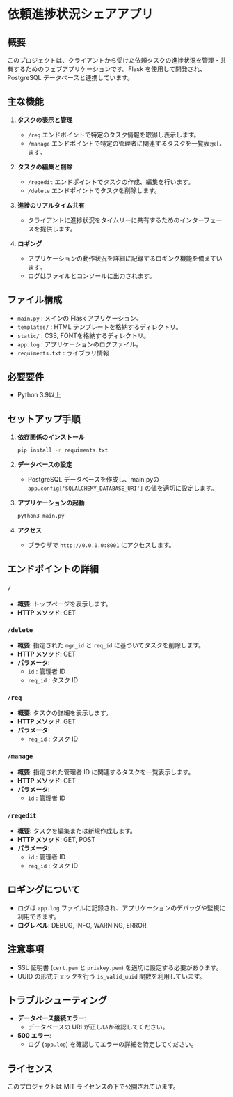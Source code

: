 # 依頼進捗状況シェアアプリ

## 概要
このプロジェクトは、クライアントから受けた依頼タスクの進捗状況を管理・共有するためのウェブアプリケーションです。Flask を使用して開発され、PostgreSQL データベースと連携しています。

## 主な機能
1. **タスクの表示と管理**
   - `/req` エンドポイントで特定のタスク情報を取得し表示します。
   - `/manage` エンドポイントで特定の管理者に関連するタスクを一覧表示します。

2. **タスクの編集と削除**
   - `/reqedit` エンドポイントでタスクの作成、編集を行います。
   - `/delete` エンドポイントでタスクを削除します。

3. **進捗のリアルタイム共有**
   - クライアントに進捗状況をタイムリーに共有するためのインターフェースを提供します。

4. **ロギング**
   - アプリケーションの動作状況を詳細に記録するロギング機能を備えています。
   - ログはファイルとコンソールに出力されます。

## ファイル構成
- `main.py` : メインの Flask アプリケーション。
- `templates/` : HTML テンプレートを格納するディレクトリ。
- `static/` : CSS, FONTを格納するディレクトリ。
- `app.log` : アプリケーションのログファイル。
- `requiments.txt` : ライブラリ情報

## 必要要件
- Python 3.9以上

## セットアップ手順
1. **依存関係のインストール**
    ```bash
    pip install -r requiments.txt
    ```

2. **データベースの設定**
   - PostgreSQL データベースを作成し、main.pyの`app.config['SQLALCHEMY_DATABASE_URI']` の値を適切に設定します。

3. **アプリケーションの起動**
    ```bash
    python3 main.py
    ```

4. **アクセス**
   - ブラウザで `http://0.0.0.0:8001` にアクセスします。

## エンドポイントの詳細
### `/`
- **概要**: トップページを表示します。
- **HTTP メソッド**: GET

### `/delete`
- **概要**: 指定された `mgr_id` と `req_id` に基づいてタスクを削除します。
- **HTTP メソッド**: GET
- **パラメータ**:
  - `id` : 管理者 ID
  - `req_id` : タスク ID

### `/req`
- **概要**: タスクの詳細を表示します。
- **HTTP メソッド**: GET
- **パラメータ**:
  - `req_id` : タスク ID

### `/manage`
- **概要**: 指定された管理者 ID に関連するタスクを一覧表示します。
- **HTTP メソッド**: GET
- **パラメータ**:
  - `id` : 管理者 ID

### `/reqedit`
- **概要**: タスクを編集または新規作成します。
- **HTTP メソッド**: GET, POST
- **パラメータ**:
  - `id` : 管理者 ID
  - `req_id` : タスク ID

## ロギングについて
- ログは `app.log` ファイルに記録され、アプリケーションのデバッグや監視に利用できます。
- **ログレベル**: DEBUG, INFO, WARNING, ERROR

## 注意事項
- SSL 証明書 (`cert.pem` と `privkey.pem`) を適切に設定する必要があります。
- UUID の形式チェックを行う `is_valid_uuid` 関数を利用しています。

## トラブルシューティング
- **データベース接続エラー**:
  - データベースの URI が正しいか確認してください。
- **500 エラー**:
  - ログ (`app.log`) を確認してエラーの詳細を特定してください。

## ライセンス
このプロジェクトは MIT ライセンスの下で公開されています。
